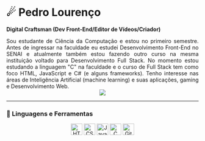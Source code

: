 # ☄ Pedro Lourenço

**Digital Craftsman (Dev Front-End/Editor de Vídeos/Criador)**

<div style="text-align: justify;">
    Sou estudante de Ciência da Computação e estou no primeiro semestre. Antes de ingressar na faculdade eu estudei Desenvolvimento Front-End no SENAI e atualmente também estou fazendo outro curso na mesma instituição voltado para Desenvolvimento Full Stack. No momento estou estudando a linguagem "C" na faculdade e o curso de Full Stack tem como foco HTML, JavaScript e C# (e alguns frameworks). Tenho interesse nas áreas de Inteligência Artificial (machine learning) e suas aplicações, gaming e Desenvolvimento Web.
</div>

<div align="center">
    <img src="imgs/e28d61b0ce1b686bbd9c19b98912101f.gif">
</div>

---

### 🧰 Linguagens e Ferramentas

<!-- <div style="display: flex; justify-content: center; gap: 10px;"> -->
<center>
    <img alt="HTML" width="30px" src="https://cdn.jsdelivr.net/gh/devicons/devicon/icons/html5/html5-plain.svg" />
    <img alt="CSS" width="30px" src="https://cdn.jsdelivr.net/gh/devicons/devicon/icons/css3/css3-plain.svg" />
    <img alt="JavaScript" width="30px" src="https://cdn.jsdelivr.net/gh/devicons/devicon/icons/javascript/javascript-plain.svg" />
    <img alt="C" width="30px" src="https://cdn.jsdelivr.net/gh/devicons/devicon@latest/icons/c/c-original.svg" />
    <img alt="Git" width="30px" src="https://cdn.jsdelivr.net/gh/devicons/devicon/icons/git/git-original.svg" />
<center>
<!-- </div> -->